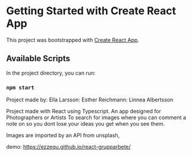 # Getting Started with Create React App

This project was bootstrapped with [Create React App](https://github.com/facebook/create-react-app).

## Available Scripts

In the project directory, you can run:

### `npm start`


Project made by:
Ella Larsson: 
Esther Reichmann: 
Linnea Albertsson

Project made with React using Typescript. 
An app designed for Photographers or Artists To search for images where you can comment a note on so you dont lose your ideas you get when you see them. 

Images are imported by an API from unsplash, 

demo: https://ezzequ.github.io/react-grupparbete/